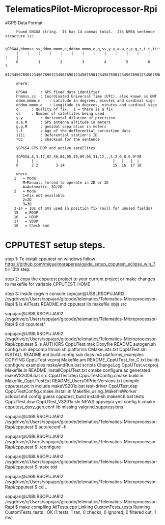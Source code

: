 # TelematicsPilot-Microprocessor-Rpi

#GPS Data Format 

		 Found GNGGA string.  It has 14 commas total.  Its NMEA sentence structure is:

		 $GPGAA,hhmmss.ss,ddmm.mmmm,n,dddmm.mmmm,e,q,ss,y.y,a.a,z,g.g,z,t.t,iii*CC
		 |    |    |    |    |    |    |    |    |    |    |    |    |    |    |
		 0   	   1         2         3         4         5         6         7
		 0123456789012345678901234567890123456789012345678901234567890123456789012

		 where:

		 GPGAA		: GPS fixed data identifier
		 hhmmss.ss	: Coordinated Universal Time (UTC), also known as GMT
		 ddmm.mmmm,n	: Latitude in degrees, minutes and cardinal sign
		 dddmm.mmmm,e	: Longitude in degrees, minutes and cardinal sign
		 q		: Quality of fix.  1 = there is a fix
		 ss		: Number of satellites being used
		 y.y		: Horizontal dilution of precision
		 a.a,M		: GPS antenna altitude in meters
		 g.g,M		: geoidal separation in meters
		 t.t		: Age of the defferential correction data
		 iiii		: Deferential station's ID
		 *CC		: checksum for the sentence

         $GPGSA GPS DOP and active satellites

		 $GPGSA,A,3,17,02,30,04,05,10,09,06,31,12,,,1.2,0.8,0.9*2B
		 |      | |                                  |   |   |  | 
		 0      2 2        3-14                      15  16  17 18 

		 where
		1   = Mode:
			M=Manual, forced to operate in 2D or 3D
			A=Automatic, 3D/2D
		2   = Mode:
			1=Fix not available
			2=2D
			3=3D
		3-14 = IDs of SVs used in position fix (null for unused fields)
		15   = PDOP
		16   = HDOP
		17   = VDOP
		18   = Check sum

# CPPUTEST setup steps.
   step 1:
   To install cpputest on windows follow : https://github.com/miguelmoraperea/guide_setup_cpputest_eclipse_win_7 till 13th step.

   step 2: copy the cpputest project to your current project or make changes to makefile for variable CPPUTEST_HOME

   step 3:  Inside cygwin console
sopujari@USBLRSOPUJARI2 /cygdrive/c/Users/sopujari/gitcode/telematics/Telematics-Microprocessor-Rapi
$ ls
AllTests  README.md  cpputest  lib  makefile  objs  src

sopujari@USBLRSOPUJARI2 /cygdrive/c/Users/sopujari/gitcode/telematics/Telematics-Microprocessor-Rapi
$ cd cpputest/

sopujari@USBLRSOPUJARI2 /cygdrive/c/Users/sopujari/gitcode/telematics/Telematics-Microprocessor-Rapi/cpputest
$ ls
AUTHORS         CppUTest.mak                     Doxyfile                       README                           autogen.sh      config.h.in             depcomp     ltmain.sh       platforms
CMakeLists.txt  CppUTest.sln                     INSTALL                        README.md                        build           config.sub              docs        m4              platforms_examples
COPYING         CppUTest.vcproj                  Makefile.am                    README_CppUTest_for_C.txt        builds          configure               examples    makeAndRun.bat  scripts
ChangeLog       CppUTest.vcxproj                 Makefile.in                    README_InstallCppUTest.txt       cmake           configure.ac            generated   makeVS2008.bat  src
CppUTest.dep    CppUTestConfig.cmake.build.in    Makefile_CppUTestExt           README_UsersOfPriorVersions.txt  compile         cpputest.pc.in          include     makeVS201x.bat  test-driver
CppUTest.dsp    CppUTestConfig.cmake.install.in  Makefile_using_MakefileWorker  aclocal.m4                       config.guess    cpputest_build          install-sh  makeVc6.bat     tests
CppUTest.dsw    CppUTest_VS201x.sln              NEWS                           appveyor.yml                     config.h.cmake  cpputest_doxy_gen.conf  lib         missing         valgrind.suppressions

sopujari@USBLRSOPUJARI2 /cygdrive/c/Users/sopujari/gitcode/telematics/Telematics-Microprocessor-Rapi/cpputest
$ autoreconf -fi

sopujari@USBLRSOPUJARI2 /cygdrive/c/Users/sopujari/gitcode/telematics/Telematics-Microprocessor-Rapi/cpputest
$ ./configure

sopujari@USBLRSOPUJARI2 /cygdrive/c/Users/sopujari/gitcode/telematics/Telematics-Microprocessor-Rapi/cpputest
$ make tdd

sopujari@USBLRSOPUJARI2 /cygdrive/c/Users/sopujari/gitcode/telematics/Telematics-Microprocessor-Rapi/cpputest
$ cd ..

sopujari@USBLRSOPUJARI2 /cygdrive/c/Users/sopujari/gitcode/telematics/Telematics-Microprocessor-Rapi
$ make
compiling AllTests.cpp
Linking CustomTests_tests
Running CustomTests_tests
.
OK (1 tests, 1 ran, 0 checks, 0 ignored, 0 filtered out, 1 ms)